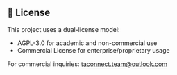 ## 📄 License

This project uses a dual-license model:
- AGPL-3.0 for academic and non-commercial use
- Commercial License for enterprise/proprietary usage

For commercial inquiries: taconnect.team@outlook.com
